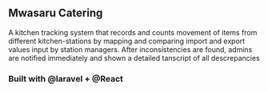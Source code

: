 

## Mwasaru Catering


A kitchen tracking system that records and counts movement of items from different kitchen-stations by mapping and comparing import and export values input by station managers. After inconsistencies are found, admins are notified immediately and shown a detailed tanscript of all descrepancies

### Built with @laravel + @React
